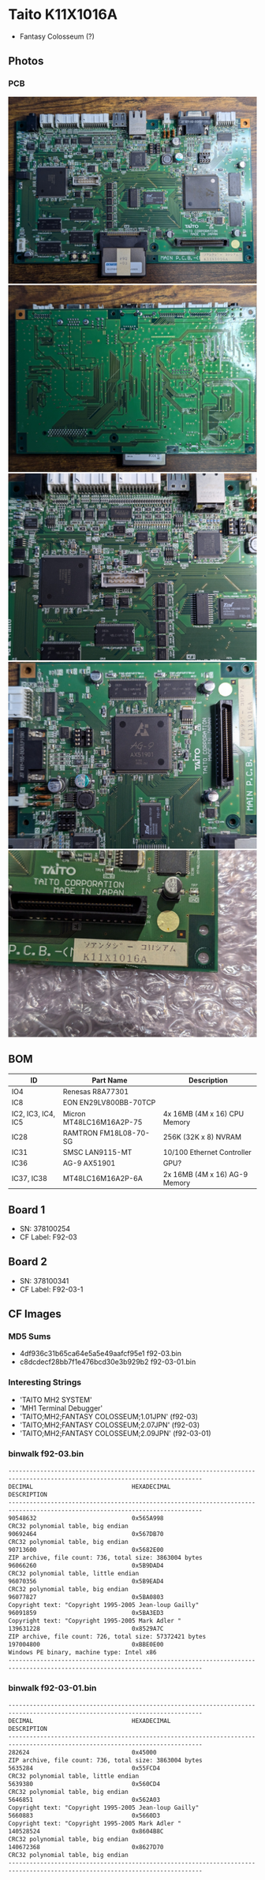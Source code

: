 # Taito K11X1016A

- Fantasy Colosseum (?)

## Photos
### PCB
![PCB Top](pcb_top.jpg)
![PCB Bottom](pcb_bottom.jpg)
![CPU](cpu.jpg)
![AG-9](ag9.jpg)
![Label](label.jpg)

## BOM
| ID | Part Name | Description |
| -- | --------- | ----------- |
| IO4 | Renesas R8A77301 |  |
| IC8 | EON EN29LV800BB-70TCP |  |
| IC2, IC3, IC4, IC5 | Micron MT48LC16M16A2P-75 | 4x 16MB (4M x 16) CPU Memory |
| IC28 | RAMTRON FM18L08-70-SG | 256K (32K x 8) NVRAM |
| IC31 | SMSC LAN9115-MT | 10/100 Ethernet Controller |
| IC36 | AG-9 AX51901 | GPU? |
| IC37, IC38 | MT48LC16M16A2P-6A | 2x 16MB (4M x 16) AG-9 Memory |

## Board 1
- SN: 378100254
- CF Label: F92-03

## Board 2
- SN: 378100341
- CF Label: F92-03-1

## CF Images
### MD5 Sums
- 4df936c31b65ca64e5a5e49aafcf95e1  f92-03.bin
- c8dcdecf28bb7f1e476bcd30e3b929b2  f92-03-01.bin

### Interesting Strings
- 'TAITO MH2 SYSTEM'
- 'MH1 Terminal Debugger'
- 'TAITO;MH2;FANTASY COLOSSEUM;1.01JPN' (f92-03)
- 'TAITO;MH2;FANTASY COLOSSEUM;2.07JPN' (f92-03)
- 'TAITO;MH2;FANTASY COLOSSEUM;2.09JPN' (f92-03-01)

### binwalk f92-03.bin
```
-----------------------------------------------------------------------------------------------------------------------------
DECIMAL                            HEXADECIMAL                        DESCRIPTION
-----------------------------------------------------------------------------------------------------------------------------
90548632                           0x565A998                          CRC32 polynomial table, big endian
90692464                           0x567DB70                          CRC32 polynomial table, big endian
90713600                           0x5682E00                          ZIP archive, file count: 736, total size: 3863004 bytes
96066260                           0x5B9DAD4                          CRC32 polynomial table, little endian
96070356                           0x5B9EAD4                          CRC32 polynomial table, big endian
96077827                           0x5BA0803                          Copyright text: "Copyright 1995-2005 Jean-loup Gailly"
96091859                           0x5BA3ED3                          Copyright text: "Copyright 1995-2005 Mark Adler "
139631228                          0x8529A7C                          ZIP archive, file count: 726, total size: 57372421 bytes
197004800                          0xBBE0E00                          Windows PE binary, machine type: Intel x86
-----------------------------------------------------------------------------------------------------------------------------
```

### binwalk f92-03-01.bin
```
-----------------------------------------------------------------------------------------------------------------------------
DECIMAL                            HEXADECIMAL                        DESCRIPTION
-----------------------------------------------------------------------------------------------------------------------------
282624                             0x45000                            ZIP archive, file count: 736, total size: 3863004 bytes
5635284                            0x55FCD4                           CRC32 polynomial table, little endian
5639380                            0x560CD4                           CRC32 polynomial table, big endian
5646851                            0x562A03                           Copyright text: "Copyright 1995-2005 Jean-loup Gailly"
5660883                            0x5660D3                           Copyright text: "Copyright 1995-2005 Mark Adler "
140528524                          0x8604B8C                          CRC32 polynomial table, big endian
140672368                          0x8627D70                          CRC32 polynomial table, big endian
-----------------------------------------------------------------------------------------------------------------------------
```
